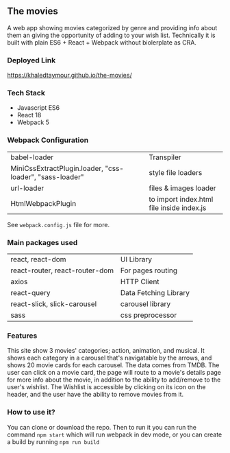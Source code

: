 ## The movies

A web app showing movies categorized by genre and providing info about them an giving the opportunity of adding to your wish list.
Technically it is built with plain ES6 + React + Webpack without biolerplate as CRA.

### Deployed Link

https://khaledtaymour.github.io/the-movies/

### Tech Stack

- Javascript ES6
- React 18
- Webpack 5

### Webpack Configuration

|                                                          |                                           |
| -------------------------------------------------------- | ----------------------------------------- |
| babel-loader                                             | Transpiler                                |
| MiniCssExtractPlugin.loader, "css-loader", "sass-loader" | style file loaders                        |
| url-loader                                               | files & images loader                     |
| HtmlWebpackPlugin                                        | to import index.html file inside index.js |

See `webpack.config.js` file for more.

### Main packages used

|                                |                       |
| ------------------------------ | --------------------- |
| react, react-dom               | UI Library            |
| react-router, react-router-dom | For pages routing     |
| axios                          | HTTP Client           |
| react-query                    | Data Fetching Library |
| react-slick, slick-carousel    | carousel library      |
| sass                           | css preprocessor      |

### Features

This site show 3 movies' categories; action, animation, and musical.
It shows each category in a carousel that's navigatable by the arrows, and shows 20 movie cards for each carousel.
The data comes from TMDB.
The user can click on a movie card, the page will route to a movie's details page for more info about the movie, in addition to the ability to add/remove to the user's wishlist.
The Wishlist is accessible by clicking on its icon on the header, and the user have the ability to remove movies from it.

### How to use it?

You can clone or download the repo. Then to run it you can run the command `npm start` which will run webpack in dev mode, or you can create a build by running `npm run build`
